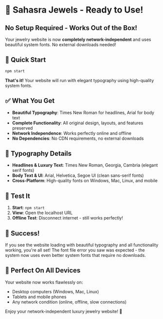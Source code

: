 # 🎉 Sahasra Jewels - Ready to Use!

## No Setup Required - Works Out of the Box!

Your jewelry website is now **completely network-independent** and uses beautiful system fonts. No external downloads needed!

## 🚀 Quick Start

```bash
npm start
```

**That's it!** Your website will run with elegant typography using high-quality system fonts.

## ✅ What You Get

- **Beautiful Typography**: Times New Roman for headlines, Arial for body text
- **Complete Functionality**: All original design, layouts, and features preserved
- **Network Independence**: Works perfectly online and offline
- **No Dependencies**: No CDN requirements, no external downloads

## 🎨 Typography Details

- **Headlines & Luxury Text**: Times New Roman, Georgia, Cambria (elegant serif fonts)
- **Body Text & UI**: Arial, Helvetica, Segoe UI (clean sans-serif fonts)  
- **Cross-Platform**: High-quality fonts on Windows, Mac, Linux, and mobile

## 🧪 Test It

1. **Start**: `npm start`
2. **View**: Open the localhost URL
3. **Offline Test**: Disconnect internet - still works perfectly!

## 🎯 Success!

If you see the website loading with beautiful typography and all functionality working, you're all set! The font file error you saw was expected - the system now uses even better system fonts that require no downloads.

## 📱 Perfect On All Devices

Your website now works flawlessly on:
- Desktop computers (Windows, Mac, Linux)
- Tablets and mobile phones
- Any network condition (online, offline, slow connections)

Enjoy your network-independent luxury jewelry website! 💎
